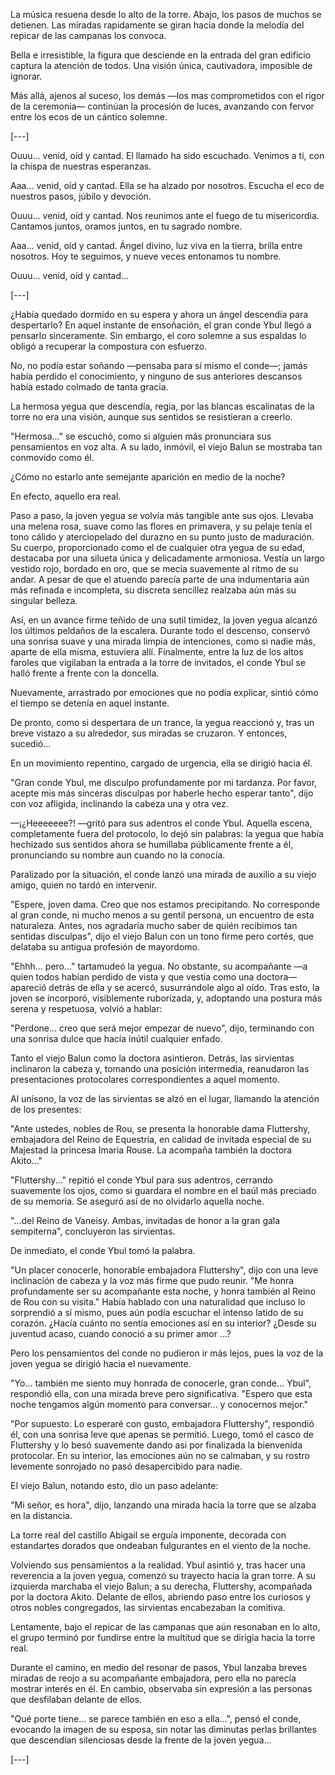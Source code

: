 La música resuena desde lo alto de la torre. Abajo, los pasos de muchos se detienen. Las miradas rapidamente se giran hacia donde la melodía del repicar de las campanas los convoca.

Bella e irresistible, la figura que desciende en la entrada del gran edificio captura la atención de todos. Una visión única, cautivadora, imposible de ignorar.

Más allá, ajenos al suceso, los demás —los mas comprometidos con el rigor de la ceremonia— continúan la procesión de luces, avanzando con fervor entre los ecos de un cántico solemne.

[---]

Ouuu... venid, oíd y cantad.
El llamado ha sido escuchado.
Venimos a ti, con la chispa de nuestras esperanzas.

Aaa... venid, oíd y cantad.
Ella se ha alzado por nosotros.
Escucha el eco de nuestros pasos, júbilo y devoción.

Ouuu... venid, oíd y cantad.
Nos reunimos ante el fuego de tu misericordia.
Cantamos juntos, oramos juntos, en tu sagrado nombre.

Aaa... venid, oíd y cantad.
Ángel divino, luz viva en la tierra, brilla entre nosotros.
Hoy te seguimos, y nueve veces entonamos tu nombre.

Ouuu... venid, oíd y cantad…

[---]

¿Había quedado dormido en su espera y ahora un ángel descendía para despertarlo? En aquel instante de ensoñación, el gran conde Ybul llegó a pensarlo sinceramente. Sin embargo, el coro solemne a sus espaldas lo obligó a recuperar la compostura con esfuerzo.

No, no podía estar soñando —pensaba para sí mismo el conde—; jamás había perdido el conocimiento, y ninguno de sus anteriores descansos había estado colmado de tanta gracia.

La hermosa yegua que descendía, regia, por las blancas escalinatas de la torre no era una visión, aunque sus sentidos se resistieran a creerlo.

"Hermosa..." se escuchó, como si alguien más pronunciara sus pensamientos en voz alta. A su lado, inmóvil, el viejo Balun se mostraba tan conmovido como él.

¿Cómo no estarlo ante semejante aparición en medio de la noche?

En efecto, aquello era real.

Paso a paso, la joven yegua se volvía más tangible ante sus ojos. Llevaba una melena rosa, suave como las flores en primavera, y su pelaje tenía el tono cálido y aterciopelado del durazno en su punto justo de maduración. Su cuerpo, proporcionado como el de cualquier otra yegua de su edad, destacaba por una silueta única y delicadamente armoniosa. Vestía un largo vestido rojo, bordado en oro, que se mecía suavemente al ritmo de su andar. A pesar de que el atuendo parecía parte de una indumentaria aún más refinada e incompleta, su discreta sencillez realzaba aún más su singular belleza.

Así, en un avance firme teñido de una sutil timidez, la joven yegua alcanzó los últimos peldaños de la escalera. Durante todo el descenso, conservó una sonrisa suave y una mirada limpia de intenciones, como si nadie más, aparte de ella misma, estuviera allí. Finalmente, entre la luz de los altos faroles que vigilaban la entrada a la torre de invitados, el conde Ybul se halló frente a frente con la doncella.

Nuevamente, arrastrado por emociones que no podía explicar, sintió cómo el tiempo se detenía en aquel instante.

De pronto, como si despertara de un trance, la yegua reaccionó y, tras un breve vistazo a su alrededor, sus miradas se cruzaron. Y entonces, sucedió...

En un movimiento repentino, cargado de urgencia, ella se dirigió hacia él.

"Gran conde Ybul, me disculpo profundamente por mi tardanza. Por favor, acepte mis más sinceras disculpas por haberle hecho esperar tanto", dijo con voz afligida, inclinando la cabeza una y otra vez.

—¡¿Heeeeeee?! —gritó para sus adentros el conde Ybul. Aquella escena, completamente fuera del protocolo, lo dejó sin palabras: la yegua que había hechizado sus sentidos ahora se humillaba públicamente frente a él, pronunciando su nombre aun cuando no la conocía.

Paralizado por la situación, el conde lanzó una mirada de auxilio a su viejo amigo, quien no tardó en intervenir.

"Espere, joven dama. Creo que nos estamos precipitando. No corresponde al gran conde, ni mucho menos a su gentil persona, un encuentro de esta naturaleza. Antes, nos agradaría mucho saber de quién recibimos tan sentidas disculpas", dijo el viejo Balun con un tono firme pero cortés, que delataba su antigua profesión de mayordomo.

"Ehhh... pero..." tartamudeó la yegua. No obstante, su acompañante —a quien todos habían perdido de vista y que vestía como una doctora— apareció detrás de ella y se acercó, susurrándole algo al oído. Tras esto, la joven se incorporó, visiblemente ruborizada, y, adoptando una postura más serena y respetuosa, volvió a hablar:

"Perdone... creo que será mejor empezar de nuevo", dijo, terminando con una sonrisa dulce que hacía inútil cualquier enfado.

Tanto el viejo Balun como la doctora asintieron. Detrás, las sirvientas inclinaron la cabeza y, tomando una posición intermedia, reanudaron las presentaciones protocolares correspondientes a aquel momento.

Al unísono, la voz de las sirvientas se alzó en el lugar, llamando la atención de los presentes:

"Ante ustedes, nobles de Rou, se presenta la honorable dama Fluttershy, embajadora del Reino de Equestria, en calidad de invitada especial de su Majestad la princesa Imaria Rouse. La acompaña también la doctora Akito..."

"Fluttershy..." repitió el conde Ybul para sus adentros, cerrando suavemente los ojos, como si guardara el nombre en el baúl más preciado de su memoria. Se aseguró así de no olvidarlo aquella noche.

"...del Reino de Vaneisy. Ambas, invitadas de honor a la gran gala sempiterna", concluyeron las sirvientas.

De inmediato, el conde Ybul tomó la palabra.

"Un placer conocerle, honorable embajadora Fluttershy", dijo con una leve inclinación de cabeza y la voz más firme que pudo reunir. "Me honra profundamente ser su acompañante esta noche, y honra también al Reino de Rou con su visita." Había hablado con una naturalidad que incluso lo sorprendió a sí mismo, pues aún podía escuchar el intenso latido de su corazón. ¿Hacía cuánto no sentía emociones así en su interior? ¿Desde su juventud acaso, cuando conoció a su primer amor ...?

Pero los pensamientos del conde no pudieron ir más lejos, pues la voz de la joven yegua se dirigió hacia el nuevamente.

"Yo... también me siento muy honrada de conocerle, gran conde... Ybul", respondió ella, con una mirada breve pero significativa. "Espero que esta noche tengamos algún momento para conversar... y conocernos mejor."

"Por supuesto. Lo esperaré con gusto, embajadora Fluttershy", respondió él, con una sonrisa leve que apenas se permitió. Luego, tomó el casco de Fluttershy y lo besó suavemente dando asi por finalizada la bienvenida protocolar. En su interior, las emociones aún no se calmaban, y su rostro levemente sonrojado no pasó desapercibido para nadie.

El viejo Balun, notando esto, dio un paso adelante:

"Mi señor, es hora", dijo, lanzando una mirada hacia la torre que se alzaba en la distancia.

La torre real del castillo Abigail se erguía imponente, decorada con estandartes dorados que ondeaban fulgurantes en el viento de la noche.

Volviendo sus pensamientos a la realidad. Ybul asintió y, tras hacer una reverencia a la joven yegua, comenzó su trayecto hacia la gran torre. A su izquierda marchaba el viejo Balun; a su derecha, Fluttershy, acompañada por la doctora Akito. Delante de ellos, abriendo paso entre los curiosos y otros nobles congregados, las sirvientas encabezaban la comitiva.

Lentamente, bajo el repicar de las campanas que aún resonaban en lo alto, el grupo terminó por fundirse entre la multitud que se dirigía hacia la torre real.

Durante el camino, en medio del resonar de pasos, Ybul lanzaba breves miradas de reojo a su acompañante embajadora, pero ella no parecía mostrar interés en él. En cambio, observaba sin expresión a las personas que desfilaban delante de ellos.

"Qué porte tiene... se parece también en eso a ella...", pensó el conde, evocando la imagen de su esposa, sin notar las diminutas perlas brillantes que descendían silenciosas desde la frente de la joven yegua...

[---]

